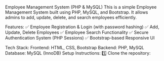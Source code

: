Employee Management System (PHP & MySQL)
This is a simple Employee Management System built using PHP, MySQL, and Bootstrap. It allows admins to add, update, delete, and search employees efficiently.

Features:
✅ Employee Registration & Login (with password hashing)
✅ Add, Update, Delete Employees
✅ Employee Search Functionality
✅ Secure Authentication System (PHP Sessions)
✅ Bootstrap-based Responsive UI

Tech Stack:
Frontend: HTML, CSS, Bootstrap
Backend: PHP, MySQL
Database: MySQL (InnoDB)
Setup Instructions:
1️⃣ Clone the repository:
